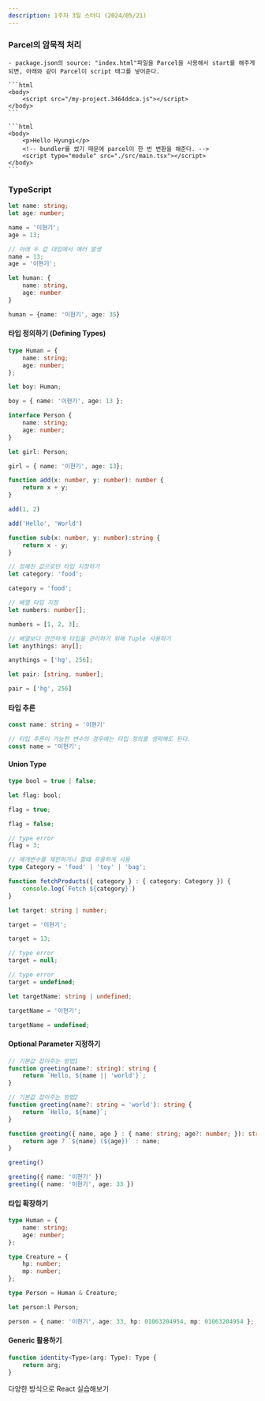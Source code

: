 ```yaml
---
description: 1주차 3일 스터디 (2024/05/21)
---
```


### Parcel의 암묵적 처리
    - package.json의 source: "index.html"파일을 Parcel을 사용해서 start를 해주게 되면, 아래와 같이 Parcel이 script 태그를 넣어준다. 
        
    ```html
    <body>
        <script src="/my-project.3464ddca.js"></script>
    </body>
    ```

    ```html
    <body>
        <p>Hello Hyungi</p>
        <!-- bundler를 썼기 때문에 parcel이 한 번 변환을 해준다. -->
        <script type="module" src="./src/main.tsx"></script>
    </body>
    ```

### TypeScript

```typescript
let name: string;
let age: number;

name = '이현기';
age = 13;

// 아래 두 값 대입에서 에러 발생
name = 13;
age = '이현기';

let human: {
    name: string,
    age: number
}

human = {name: '이현기', age: 35}
```

#### 타입 정의하기 (Defining Types)

```typescript
type Human = {
    name: string;
    age: number;
};

let boy: Human;

boy = { name: '이현기', age: 13 };

interface Person {
    name: string;
    age: number;
}

let girl: Person;

girl = { name: '이현기', age: 13};

function add(x: number, y: number): number {
    return x + y;
}

add(1, 2)

add('Hello', 'World')

function sub(x: number, y: number):string {
    return x - y;
}

// 정해진 값으로만 타입 지정하기
let category: 'food';

category = 'food';

// 배열 타입 지정
let numbers: number[];

numbers = [1, 2, 3];

// 배열보다 깐깐하게 타입을 관리하기 위해 Tuple 사용하기
let anythings: any[];

anythings = ['hg', 256];

let pair: [string, number];

pair = ['hg', 256]
```

#### 타입 추론

```typescript
const name: string = '이현기'

// 타입 추론이 가능한 변수의 경우에는 타입 정의를 생략해도 된다.
const name = '이현기';
```

#### Union Type

```typescript
type bool = true | false;

let flag: bool;

flag = true;

flag = false;

// type error
flag = 3;

// 매개변수를 제한하거나 할때 유용하게 사용
type Category = 'food' | 'toy' | 'bag';

function fetchProducts({ category } : { category: Category }) {
    console.log(`Fetch ${category}`)
}

let target: string | number;

target = '이현기';

target = 13;

// type error
target = null;

// type error
target = undefined;

let targetName: string | undefined;

targetName = '이현기';

targetName = undefined;
```

#### Optional Parameter 지정하기

```typescript
// 기본값 잡아주는 방법1
function greeting(name?: string): string {
    return `Hello, ${name || 'world'}`;
}

// 기본값 잡아주는 방법2
function greeting(name?: string = 'world'): string {
    return `Hello, ${name}`;
}

function greeting({ name, age } : { name: string; age?: number; }): string {
    return age ? `${name} (${age})` : name;
}

greeting()

greeting({ name: '이현기' })
greeting({ name: '이현기', age: 33 })
```

#### 타입 확장하기

```typescript
type Human = {
    name: string;
    age: number;
};

type Creature = {
    hp: number;
    mp: number;
};

type Person = Human & Creature;

let person:l Person;

person = { name: '이현기', age: 33, hp: 01063204954, mp: 01063204954 };
```

#### Generic 활용하기

```typescript
function identity<Type>(arg: Type): Type {
    return arg;
}
```

다양한 방식으로 React 실습해보기

